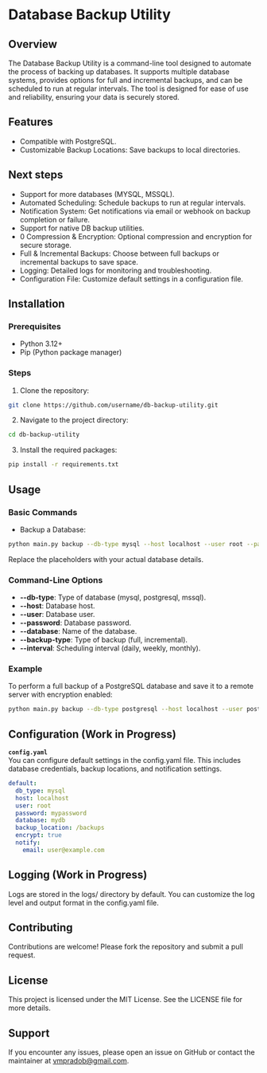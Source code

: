 # Database Backup Utility
## Overview
The Database Backup Utility is a command-line tool designed to automate the process of backing up databases. It supports multiple database systems, provides options for full and incremental backups, and can be scheduled to run at regular intervals. The tool is designed for ease of use and reliability, ensuring your data is securely stored.

## Features
- Compatible with PostgreSQL.
- Customizable Backup Locations: Save backups to local directories.

## Next steps
- Support for more databases (MYSQL, MSSQL).
- Automated Scheduling: Schedule backups to run at regular intervals.
- Notification System: Get notifications via email or webhook on backup completion or failure.
- Support for native DB backup utilities.
- 0 Compression & Encryption: Optional compression and encryption for secure storage.
- Full & Incremental Backups: Choose between full backups or incremental backups to save space.
- Logging: Detailed logs for monitoring and troubleshooting.
- Configuration File: Customize default settings in a configuration file.

## Installation
### Prerequisites

- Python 3.12+
- Pip (Python package manager)
### Steps
1. Clone the repository:

```bash
git clone https://github.com/username/db-backup-utility.git
```

2. Navigate to the project directory:
```bash 
cd db-backup-utility
```

3. Install the required packages:

```bash
pip install -r requirements.txt
```

## Usage
### Basic Commands
- Backup a Database:
```bash
python main.py backup --db-type mysql --host localhost --user root --password mypassword --database mydb
```
Replace the placeholders with your actual database details.

### Command-Line Options
- **--db-type**: Type of database (mysql, postgresql, mssql).
- **--host**: Database host.
- **--user**: Database user.
- **--password**: Database password.
- **--database**: Name of the database.
- **--backup-type**: Type of backup (full, incremental).
- **--interval**: Scheduling interval (daily, weekly, monthly).

### Example
To perform a full backup of a PostgreSQL database and save it to a remote server with encryption enabled:

```bash
python main.py backup --db-type postgresql --host localhost --user postgres --password mypassword --database mydb
```

## Configuration (Work in Progress)
**`config.yaml`** \
You can configure default settings in the config.yaml file. This includes database credentials, backup locations, and notification settings.

```yaml
default:
  db_type: mysql
  host: localhost
  user: root
  password: mypassword
  database: mydb
  backup_location: /backups
  encrypt: true
  notify:
    email: user@example.com
```
## Logging (Work in Progress)
Logs are stored in the logs/ directory by default. You can customize the log level and output format in the config.yaml file.

## Contributing
Contributions are welcome! Please fork the repository and submit a pull request.

## License
This project is licensed under the MIT License. See the LICENSE file for more details.

## Support
If you encounter any issues, please open an issue on GitHub or contact the maintainer at [vmpradob@gmail.com](mailto:vmpradob@gmail.com).
